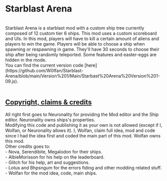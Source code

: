 <h1>Starblast Arena</h1>
<br>
Starblast Arena is a starblast mod with a custom ship tree currently composed of 12 custom tier 6 ships.
This mod uses a custom scoreboard and UIs.
In this mod, players will have to kill a certain amount of aliens and players to win the game. 
Players will be able to choose a ship when spawning or respawning in game. They'll have 30 seconds to choose their ship after being randomly teleported.
Some features and easter-eggs are hidden in the mode.
<br>
You can find the current version code [here](https://github.com/W0lfan/Starblast-Arena/blob/main/Version%201/Main/Starbast%20Arena%20Version%201-09.js).
<br>
<br>
<h2><u>Copyright, claims & credits</u></h2>
All right first goes to Neuronality for providing the Mod editor and the Ship editor. Neuronality owns ships's properties.<br>
Modifying this code and publishing it as your own is not allowed (except if I, Wolfan, or Neuronality allows it). I, Wolfan, claim full idea, mod and code since I had the idea first and coded the main part of this mod. Wolfan owns this mod.
<br>
Other credits goes to:<br>
  - Nova, Serendibite, Megalodon for their ships.<br>
  - AlbieMorisson for his help on the leaderboard.<br>
  - Glitch for his help, art and suggestions.<br>
  - Lotus and Bhpsngum for the errors fiding and other modding related stuff.<br>
  - Wolfan for the mod idea, code, main ships.<br>

